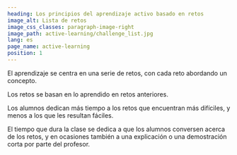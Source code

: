 ```yaml
---
heading: Los principios del aprendizaje activo basado en retos
image_alt: Lista de retos
image_css_classes: paragraph-image-right
image_path: active-learning/challenge_list.jpg
lang: es
page_name: active-learning
position: 1
---
```


El aprendizaje se centra en una serie de retos, con cada reto abordando un concepto.

Los retos se basan en lo aprendido en retos anteriores.

Los alumnos dedican más tiempo a los retos que encuentran más difíciles, y menos a los que les resultan fáciles.

El tiempo que dura la clase se dedica a que los alumnos conversen acerca de los retos, y en ocasiones también a una explicación o una demostración corta por parte del profesor.
